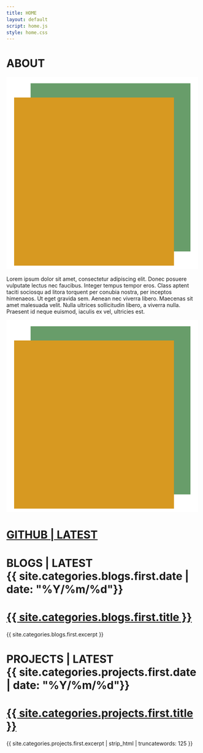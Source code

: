 ```yaml
---
title: HOME
layout: default
script: home.js
style: home.css
---
```


<main>
    <div id="about">
    <h1> ABOUT </h1>
    <img src="/assets/images/BOOM_Headshot.png" alt="portrait" id="portraitMobile">
    <p>
        Lorem ipsum dolor sit amet, consectetur adipiscing elit. Donec posuere vulputate lectus nec faucibus. 
        Integer tempus tempor eros. Class aptent taciti sociosqu ad litora torquent per conubia nostra, per inceptos himenaeos. 
        Ut eget gravida sem. Aenean nec viverra libero. Maecenas sit amet malesuada velit. Nulla ultrices sollicitudin libero, 
        a viverra nulla. Praesent id neque euismod, iaculis ex vel, ultricies est.
    </p>
    </div>
    <div id="portrait"><img src="/assets/images/BOOM_Headshot.png" alt="portrait"></div>
    <div id="repos">
    <h1><a href="https://www.github.com/q0r3y" target="_blank" class="link"> GITHUB | LATEST </a></h1>
    </div>
    <div id="blogSnip">
    <h1>BLOGS | LATEST
      <div class="postDate">{{ site.categories.blogs.first.date | date: "%Y/%m/%d"}}</div>
      <h1>
        <a href="{{ site.categories.blogs.first.url }}" class="link">{{ site.categories.blogs.first.title }}
        </a>
      </h1>
    </h1>
    <p> {{ site.categories.blogs.first.excerpt  }} </p>
    </div>
    <div id="projectSnip">
    <h1>PROJECTS | LATEST
      <div class="postDate">{{ site.categories.projects.first.date | date: "%Y/%m/%d"}}</div>
      <h1>
        <a href="{{ site.categories.projects.first.url }}" class="link">{{ site.categories.projects.first.title }}
        </a>
      </h1>
    </h1>
    <p> {{ site.categories.projects.first.excerpt | strip_html | truncatewords: 125 }} </p>
    </div>
</main>
